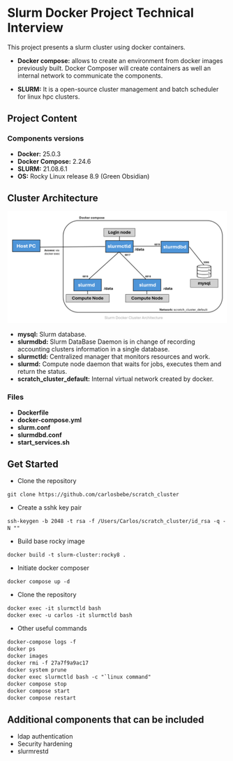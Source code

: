# Slurm Docker Project Technical Interview

This project presents a slurm cluster using docker containers.

* **Docker compose:** allows to create an environment from docker images previously built. Docker Composer will create containers as well an internal network to communicate the components.

* **SLURM:** It is a open-source cluster management and batch scheduler for linux hpc clusters.


## Project Content

### Components versions

* **Docker:**           25.0.3
* **Docker Compose:**   2.24.6
* **SLURM:**            21.08.6.1
* **OS:**               Rocky Linux release 8.9 (Green Obsidian)


## Cluster Architecture

![Architecture](Architecture.png)

* **mysql:** Slurm database.
* **slurmdbd:** Slurm DataBase Daemon is in change of recording accounting clusters information in a single database.
* **slurmctld:** Centralized manager that monitors resources and work.
* **slurmd:** Compute node daemon that waits for jobs, executes them and return the status. 
* **scratch_cluster_default:** Internal virtual network created by docker.


### Files

* **Dockerfile**
* **docker-compose.yml**
* **slurm.conf** 
* **slurmdbd.conf**
* **start_services.sh** 

## Get Started 

* Clone the repository
```
git clone https://github.com/carlosbebe/scratch_cluster
```
* Create a sshk key pair
```
ssh-keygen -b 2048 -t rsa -f /Users/Carlos/scratch_cluster/id_rsa -q -N ""
```
* Build base rocky image
```
docker build -t slurm-cluster:rocky8 .
```
* Initiate docker composer
```
docker compose up -d
```
* Clone the repository
```
docker exec -it slurmctld bash
docker exec -u carlos -it slurmctld bash
```

* Other useful commands

```
docker-compose logs -f
docker ps
docker images
docker rmi -f 27a7f9a9ac17
docker system prune
docker exec slurmctld bash -c "`linux command"
docker compose stop
docker compose start
docker compose restart
```
## Additional components that can be included

* ldap authentication
* Security hardening 
* slurmrestd 



